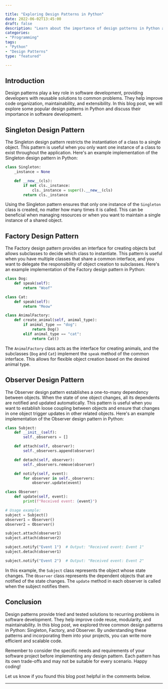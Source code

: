 ```yaml
---

title: "Exploring Design Patterns in Python"
date: 2022-06-02T13:45:00
draft: false
description: "Learn about the importance of design patterns in Python and how to apply them in your software development projects."
categories:
- "Programming"
tags:
- "Python"
- "Design Patterns"
type: "featured"

---
```


## Introduction

Design patterns play a key role in software development, providing developers with reusable solutions to common problems. They help improve code organization, maintainability, and extensibility. In this blog post, we will explore some popular design patterns in Python and discuss their importance in software development.

## Singleton Design Pattern

The Singleton design pattern restricts the instantiation of a class to a single object. This pattern is useful when you only want one instance of a class to exist throughout the application. Here's an example implementation of the Singleton design pattern in Python:

```python
class Singleton:
    _instance = None

    def __new__(cls):
        if not cls._instance:
            cls._instance = super().__new__(cls)
        return cls._instance
```

Using the Singleton pattern ensures that only one instance of the `Singleton` class is created, no matter how many times it is called. This can be beneficial when managing resources or when you want to maintain a single instance of a shared object.

## Factory Design Pattern

The Factory design pattern provides an interface for creating objects but allows subclasses to decide which class to instantiate. This pattern is useful when you have multiple classes that share a common interface, and you want to delegate the responsibility of object creation to subclasses. Here's an example implementation of the Factory design pattern in Python:

```python
class Dog:
    def speak(self):
        return "Woof"

class Cat:
    def speak(self):
        return "Meow"

class AnimalFactory:
    def create_animal(self, animal_type):
        if animal_type == "dog":
            return Dog()
        elif animal_type == "cat":
            return Cat()
```

The `AnimalFactory` class acts as the interface for creating animals, and the subclasses (`Dog` and `Cat`) implement the `speak` method of the common interface. This allows for flexible object creation based on the desired animal type.

## Observer Design Pattern

The Observer design pattern establishes a one-to-many dependency between objects. When the state of one object changes, all its dependents are notified and updated automatically. This pattern is useful when you want to establish loose coupling between objects and ensure that changes in one object trigger updates in other related objects. Here's an example implementation of the Observer design pattern in Python:

```python
class Subject:
    def __init__(self):
        self._observers = []

    def attach(self, observer):
        self._observers.append(observer)

    def detach(self, observer):
        self._observers.remove(observer)

    def notify(self, event):
        for observer in self._observers:
            observer.update(event)

class Observer:
    def update(self, event):
        print(f"Received event: {event}")

# Usage example:
subject = Subject()
observer1 = Observer()
observer2 = Observer()

subject.attach(observer1)
subject.attach(observer2)

subject.notify("Event 1")  # Output: "Received event: Event 1"
subject.detach(observer1)

subject.notify("Event 2")  # Output: "Received event: Event 2"
```

In this example, the `Subject` class represents the object whose state changes. The `Observer` class represents the dependent objects that are notified of the state changes. The `update` method in each observer is called when the subject notifies them.

## Conclusion

Design patterns provide tried and tested solutions to recurring problems in software development. They help improve code reuse, modularity, and maintainability. In this blog post, we explored three common design patterns in Python: Singleton, Factory, and Observer. By understanding these patterns and incorporating them into your projects, you can write more efficient and scalable code.

Remember to consider the specific needs and requirements of your software project before implementing any design pattern. Each pattern has its own trade-offs and may not be suitable for every scenario. Happy coding!

Let us know if you found this blog post helpful in the comments below.

---
